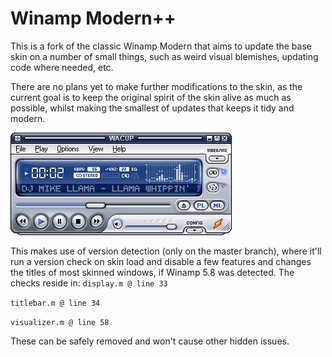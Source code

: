 # Winamp Modern++

This is a fork of the classic Winamp Modern that aims to update the base skin on a number of small things, such as weird visual blemishes, updating code where needed, etc.

There are no plans yet to make further modifications to the skin, as the current goal is to keep the original spirit of the skin alive as much as possible, whilst making the smallest of updates that keeps it tidy and modern.

![Screenshot](https://raw.githubusercontent.com/0x5066/WinampModernForked/main/screenshot.png)

This makes use of version detection (only on the master branch), where it'll run a version check on skin load and disable a few features and changes the titles of most skinned windows, if Winamp 5.8 was detected.
The checks reside in:
``display.m @ line 33``

``titlebar.m @ line 34``

``visualizer.m @ line 58``

These can be safely removed and won't cause other hidden issues.